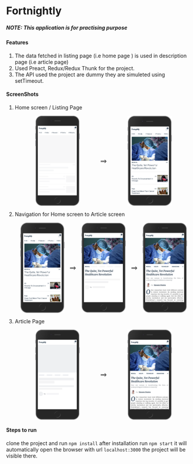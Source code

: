 # Fortnightly

##### NOTE: This application is for practising purpose

#### Features

1. The data fetched in listing page (i.e home page ) is used in description page (i.e article page)
2. Used Preact, Redux/Redux Thunk for the project.
3. The API used the project are dummy they are simuleted using setTimeout.

#### ScreenShots

1. Home screen / Listing Page

   <div style="text-align:center;display:flex;justify-content:space-evenly;align-items:center">
       <img src="./src/assets/images/screenshots/HomePage_Placeholder.png" width="25%">
       <span>==></span>
       <img src="./src/assets/images/screenshots/HomePage_NewsArticles.png" width="25%">
   </div>

2. Navigation for Home screen to Article screen

   <div style="text-align:center;display:flex;justify-content:space-evenly;align-items:center">
       <img src="./src/assets/images/screenshots/HomePage_NewsArticles.png" width="25%">
       <span>==></span>
       <img src="./src/assets/images/screenshots/ArticlePage_Partial_Placeholder.png" width="25%">
       <span>==></span>
       <img src="./src/assets/images/screenshots/ArticlePage.png" width="25%">
   </div>

3. Article Page

   <div style="text-align:center;display:flex;justify-content:space-evenly;align-items:center">
       <img src="./src/assets/images/screenshots/ArticlePage_Placeholder.png" width="25%">
       <span>==></span>
       <img src="./src/assets/images/screenshots/ArticlePage.png" width="25%">
   </div>

#### Steps to run

clone the project and run `npm install` after installation run `npm start` it will automatically open the browser with url `localhost:3000` the project will be visible there.
